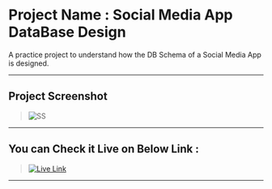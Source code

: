 # Project Name : Social Media App DataBase Design
A practice project to understand how the DB Schema of a Social Media App is designed.

---

<!-- ![ss](./E-Commerce%20DataBase%20Schema.jpg) -->


## Project Screenshot

> ![SS](./E-Commerce%20DataBase%20Schema.jpg)

---

## You can Check it Live on Below Link :

> [![Live Link](https://img.shields.io/badge/DEPLOYED-LINK-green)](https://miro.com/app/board/uXjVMTTkGWY=/?share_link_id=641222772576)

---
